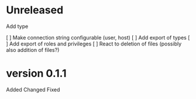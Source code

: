 # Unreleased

Add type 


[ ] Make connection string configurable (user, host)
[ ] Add export of types
[ ] Add export of roles and privileges
[ ] React to deletion of files (possibly also addition of files?)

# version 0.1.1

Added
Changed
Fixed
